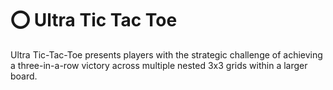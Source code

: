 
# ⭕ Ultra Tic Tac Toe

Ultra Tic-Tac-Toe presents players with the strategic challenge of achieving a three-in-a-row victory across multiple nested 3x3 grids within a larger board.
